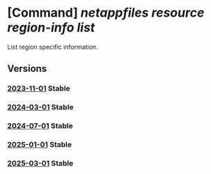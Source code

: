 # [Command] _netappfiles resource region-info list_

List region specific information.

## Versions

### [2023-11-01](/Resources/mgmt-plane/L3N1YnNjcmlwdGlvbnMve30vcHJvdmlkZXJzL21pY3Jvc29mdC5uZXRhcHAvbG9jYXRpb25zL3t9L3JlZ2lvbmluZm9z/2023-11-01.xml) **Stable**

<!-- mgmt-plane /subscriptions/{}/providers/microsoft.netapp/locations/{}/regioninfos 2023-11-01 -->

### [2024-03-01](/Resources/mgmt-plane/L3N1YnNjcmlwdGlvbnMve30vcHJvdmlkZXJzL21pY3Jvc29mdC5uZXRhcHAvbG9jYXRpb25zL3t9L3JlZ2lvbmluZm9z/2024-03-01.xml) **Stable**

<!-- mgmt-plane /subscriptions/{}/providers/microsoft.netapp/locations/{}/regioninfos 2024-03-01 -->

### [2024-07-01](/Resources/mgmt-plane/L3N1YnNjcmlwdGlvbnMve30vcHJvdmlkZXJzL21pY3Jvc29mdC5uZXRhcHAvbG9jYXRpb25zL3t9L3JlZ2lvbmluZm9z/2024-07-01.xml) **Stable**

<!-- mgmt-plane /subscriptions/{}/providers/microsoft.netapp/locations/{}/regioninfos 2024-07-01 -->

### [2025-01-01](/Resources/mgmt-plane/L3N1YnNjcmlwdGlvbnMve30vcHJvdmlkZXJzL21pY3Jvc29mdC5uZXRhcHAvbG9jYXRpb25zL3t9L3JlZ2lvbmluZm9z/2025-01-01.xml) **Stable**

<!-- mgmt-plane /subscriptions/{}/providers/microsoft.netapp/locations/{}/regioninfos 2025-01-01 -->

### [2025-03-01](/Resources/mgmt-plane/L3N1YnNjcmlwdGlvbnMve30vcHJvdmlkZXJzL21pY3Jvc29mdC5uZXRhcHAvbG9jYXRpb25zL3t9L3JlZ2lvbmluZm9z/2025-03-01.xml) **Stable**

<!-- mgmt-plane /subscriptions/{}/providers/microsoft.netapp/locations/{}/regioninfos 2025-03-01 -->

